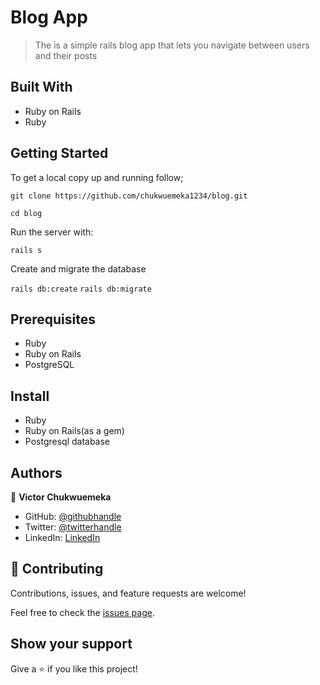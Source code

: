 # Blog App

> The is a simple rails blog app that lets you navigate between users and their posts

## Built With

- Ruby on Rails
- Ruby

## Getting Started

To get a local copy up and running follow;

`git clone https://github.com/chukwuemeka1234/blog.git`

`cd blog`

Run the server with:

`rails s`

Create and migrate the database

`rails db:create`
`rails db:migrate`

## Prerequisites

- Ruby
- Ruby on Rails
- PostgreSQL

## Install

- Ruby
- Ruby on Rails(as a gem)
- Postgresql database

## Authors

👤 **Victor Chukwuemeka**

- GitHub: [@githubhandle](https://github.com/chukwuemeka1234/)
- Twitter: [@twitterhandle](https://twitter.com/@avc_victor)
- LinkedIn: [LinkedIn](https://www.linkedin.com/in/vic-chukwuemeka/)

## 🤝 Contributing

Contributions, issues, and feature requests are welcome!

Feel free to check the [issues page](../../issues/).

## Show your support

Give a ⭐️ if you like this project!